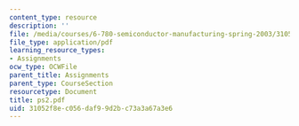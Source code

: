 ```yaml
---
content_type: resource
description: ''
file: /media/courses/6-780-semiconductor-manufacturing-spring-2003/31052f8ec056daf99d2bc73a3a67a3e6_ps2.pdf
file_type: application/pdf
learning_resource_types:
- Assignments
ocw_type: OCWFile
parent_title: Assignments
parent_type: CourseSection
resourcetype: Document
title: ps2.pdf
uid: 31052f8e-c056-daf9-9d2b-c73a3a67a3e6
---
```

